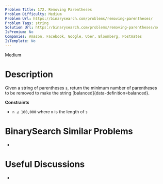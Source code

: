 ```yaml
---
Problem Title: 172. Removing Parentheses
Problem Difficulty: Medium
Problem Url: https://binarysearch.com/problems/removing-parentheses/
Problem Tags: string
Solution Url: https://binarysearch.com/problems/removing-parentheses/solutions/
IsPremium: No
Companies: Amazon, Facebook, Google, Uber, Bloomberg, Postmates
IsTemplate: No
---
```


<span style="color: ;">Medium</span>

# Description

Given a string of parentheses `s`, return the minimum number of parentheses to be removed to make the string [balanced]{data-definition=balanced}.

**Constraints**
- `n ≤ 100,000` where `n` is the length of `s`

# BinarySearch Similar Problems

- []()

# Useful Discussions

- []()
